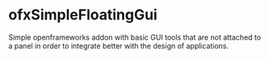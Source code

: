 # ofxSimpleFloatingGui

Simple openframeworks addon with basic GUI tools that are not attached to
a panel in order to integrate better with the design of applications.
